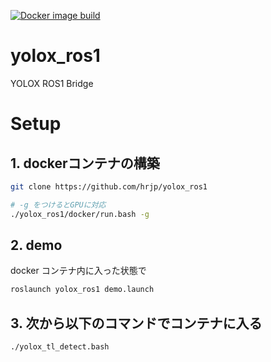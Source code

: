 [![Docker image build](https://github.com/hrjp/yolox_ros1/actions/workflows/yolox-tl_detect-image-build.yml/badge.svg)](https://github.com/hrjp/yolox_ros1/actions/workflows/yolox-tl_detect-image-build.yml)
# yolox_ros1
YOLOX ROS1 Bridge

# Setup
## 1. dockerコンテナの構築
```bash
git clone https://github.com/hrjp/yolox_ros1

# -g をつけるとGPUに対応
./yolox_ros1/docker/run.bash -g
```

## 2. demo
docker コンテナ内に入った状態で
```bash
roslaunch yolox_ros1 demo.launch
```

## 3. 次から以下のコマンドでコンテナに入る
```bash
./yolox_tl_detect.bash
```
